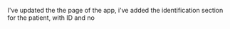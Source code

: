 I've updated the the page of the app, i've added the identification section for the patient, with ID and no
